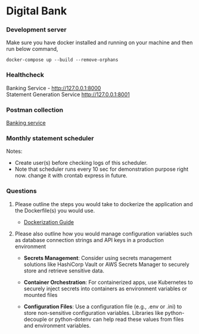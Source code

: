 # Digital Bank

### Development server
Make sure you have docker installed and running on your machine and then run below command,
```
docker-compose up --build --remove-orphans
```

### Healthcheck
Banking Service - http://127.0.0.1:8000
<br>
Statement Generation Service http://127.0.0.1:8001

### Postman collection
[Banking service](/Banking%20APIs.postman_collection.json)

### Monthly statement scheduler
Notes:
- Create user(s) before checking logs of this scheduler.
- Note that scheduler runs every 10 sec for demonstration purpose right now. change it with crontab express in future.

### Questions
1)  Please outline the steps you would take to dockerize the application and the Dockerfile(s) you would use.
    - [Dockerization Guide](/dockerization-guide.md)

2)  Please also outline how you would manage configuration variables such as database connection strings and API keys in a production environment
    - **Secrets Management**: Consider using secrets management solutions like HashiCorp Vault or AWS Secrets Manager to securely store and retrieve sensitive data.

    - **Container Orchestration**: For containerized apps, use Kubernetes to securely inject secrets into containers as environment variables or mounted files

    - **Configuration Files**: Use a configuration file (e.g., .env or .ini) to store non-sensitive configuration variables. Libraries like python-decouple or python-dotenv can help read these values from files and environment variables.
